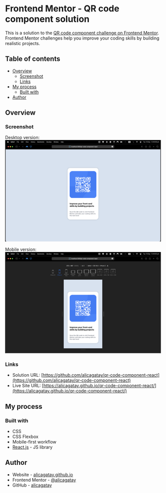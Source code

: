 # Frontend Mentor - QR code component solution

This is a solution to the [QR code component challenge on Frontend Mentor](https://www.frontendmentor.io/challenges/qr-code-component-iux_sIO_H). Frontend Mentor challenges help you improve your coding skills by building realistic projects.

## Table of contents

- [Overview](#overview)
  - [Screenshot](#screenshot)
  - [Links](#links)
- [My process](#my-process)
  - [Built with](#built-with)
- [Author](#author)

## Overview

### Screenshot

Desktop version:
![Desktop version](./screenshot-desktop.png)

 Mobile version:
![Mobile version](./screenshot-mobile.png)

### Links

- Solution URL: [https://github.com/alicagatay/qr-code-component-react](https://github.com/alicagatay/qr-code-component-react)
- Live Site URL: [https://alicagatay.github.io/qr-code-component-react/](https://alicagatay.github.io/qr-code-component-react/)

## My process

### Built with

- CSS
- CSS Flexbox
- Mobile-first workflow
- [React.js](https://reactjs.org/) - JS library

## Author

- Website - [alicagatay.github.io](https://alicagatay.github.io/)
- Frontend Mentor - [@alicagatay](https://www.frontendmentor.io/profile/alicagatay)
- GitHub - [alicagatay](https://github.com/alicagatay)
